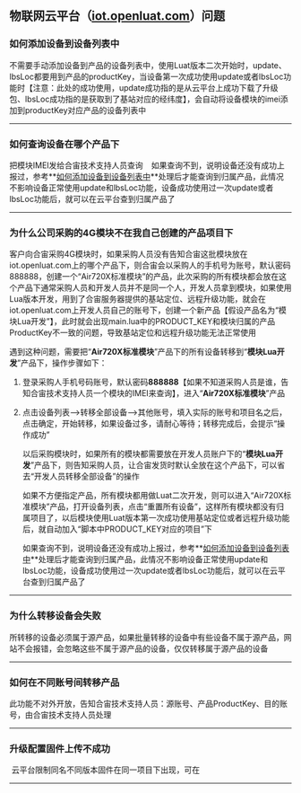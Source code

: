 ## 物联网云平台（[iot.openluat.com](http://iot.openluat.com/)）问题

### <span id="add_device">如何添加设备到设备列表中</span>

​    不需要手动添加设备到产品的设备列表中，使用Luat版本二次开始时，update、lbsLoc都要用到产品的productKey，当设备第一次成功使用update或者lbsLoc功能时【注意：此处的成功使用，update成功指的是从云平台上成功下载了升级包、lbsLoc成功指的是获取到了基站对应的经纬度】，会自动将设备模块的imei添加到productKey对应产品的设备列表中

------

### 如何查询设备在哪个产品下

把模块IMEI发给合宙技术支持人员查询
  	如果查询不到，说明设备还没有成功上报过，参考**[如何添加设备到设备列表中](#add_device)**处理后才能查询到归属产品，此情况不影响设备正常使用update和lbsLoc功能，设备成功使用过一次update或者lbsLoc功能后，就可以在云平台查到归属产品了

------

### 为什么公司采购的4G模块不在我自己创建的产品项目下

​		客户向合宙采购4G模块时，如果采购人员没有告知合宙这批模块放在iot.openluat.com上的哪个产品下，则合宙会以采购人的手机号为账号，默认密码888888，创建一个“Air720X标准模块”的产品，此次采购的所有模块都会放在这个产品下
​		通常采购人员和开发人员并不是同一个人，开发人员拿到模块，如果使用Lua版本开发，用到了合宙服务器提供的基站定位、远程升级功能，就会在iot.openluat.com上开发人员自己的账号下，创建一个新产品【假设产品名为“模块Lua开发”】，此时就会出现main.lua中的PRODUCT_KEY和模块归属的产品ProductKey不一致的问题，导致基站定位和远程升级功能无法正常使用

遇到这种问题，需要把“**Air720X标准模块**”产品下的所有设备转移到“**模块Lua开发**”产品下，操作步骤如下：

1. 登录采购人手机号码账号，默认密码**888888**【如果不知道采购人员是谁，告知合宙技术支持人员一个模块的IMEI来查询】，进入“**Air720X标准模块**”产品

2. 点击设备列表-->转移全部设备-->其他账号，填入实际的账号和项目名之后，点击确定，开始转移，如果设备过多，请耐心等待；转移完成后，会提示“操作成功”

   以后采购模块时，如果所有的模块都需要放在开发人员账户下的“**模块Lua开发**”产品下，则告知采购人员，让合宙发货时默认全放在这个产品下，可以省去“开发人员转移全部设备”的操作

   如果不方便指定产品，所有模块都用做Luat二次开发，则可以进入“Air720X标准模块”产品，打开设备列表，点击“重置所有设备”，这样所有模块都没有归属项目了，以后模块使用Luat版本第一次成功使用基站定位或者远程升级功能后，就自动加入“脚本中PRODUCT_KEY对应的项目”下

   如果查询不到，说明设备还没有成功上报过，参考**[如何添加设备到设备列表中](#add_device)**处理后才能查询到归属产品，此情况不影响设备正常使用update和lbsLoc功能，设备成功使用过一次update或者lbsLoc功能后，就可以在云平台查到归属产品了

------

### 为什么转移设备会失败

​		所转移的设备必须属于源产品，如果批量转移的设备中有些设备不属于源产品，网站不会报错，会忽略这些不属于源产品的设备，仅仅转移属于源产品的设备

------

### 如何在不同账号间转移产品

​		此功能不对外开放，告知合宙技术支持人员：源账号、产品ProductKey、目的账号，由合宙技术支持人员处理

------

### 升级配置固件上传不成功

​		云平台限制同名不同版本固件在同一项目下出现，可在

------

